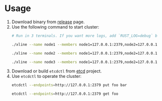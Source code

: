 # Usage

1. Download binary from [release]() page.
2. Use the following command to start cluster:
    ```bash
    # Run in 3 terminals. If you want more logs, add `RUST_LOG=debug` before the command.

    ./xline --name node1 --members node1=127.0.0.1:2379,node2=127.0.0.1:2380,node3=127.0.0.1:2381 --is-leader

    ./xline --name node2 --members node1=127.0.0.1:2379,node2=127.0.0.1:2380,node3=127.0.0.1:2381

    ./xline --name node3 --members node1=127.0.0.1:2379,node2=127.0.0.1:2380,node3=127.0.0.1:2381
    ```
3. Download or build `etcdctl` from [etcd](https://github.com/etcd-io/etcd) project.
4. Use `etcdctl` to operate the cluster:
    ```bash
    etcdctl --endpoints=http://127.0.0.1:2379 put foo bar

    etcdctl --endpoints=http://127.0.0.1:2379 get foo
    ```
